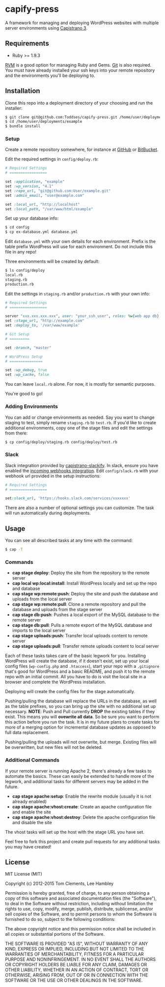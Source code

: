 # capify-press

A framework for managing and deploying WordPress websites with multiple server environments using [Capistrano 3](http://capistranorb.com/).

## Requirements

* Ruby >= 1.9.3

[RVM](https://rvm.io/) is a good option for managing Ruby and Gems. [Git](http://git-scm.com/) is also required. You must have already installed your ssh keys into your remote repository and the environments you'll be deploying to.

## Installation

Clone this repo into a deployment directory of your choosing and run the installer:

``` sh
$ git clone git@github.com:Toddses/capify-press.git /home/user/deployments/example
$ cd /home/user/deployments/example
$ bundle install
```

### Setup

Create a remote repository somewhere, for instance at [GitHub](https://github.com/) or [BitBucket](https://bitbucket.org/).

Edit the required settings in `config/deploy.rb`:

``` ruby
# Required Settings
# =================

set :application, "example"
set :wp_version, "4.1"
set :repo_url, "git@github.com:User/example.git"
set :admin_email, "user@example.com"

set :local_url, "http://localhost"
set :local_path, "/var/www/html/example"
```

Set up your database info:

``` sh
$ cd config
$ cp ex-database.yml database.yml
```

Edit `database.yml` with your own details for each environment. Prefix is the table prefix WordPress will use for each environment. Do not include this file in any repo!

Three environments will be created by default:

``` sh
$ ls config/deploy
local.rb
staging.rb
production.rb
```

Edit the settings in `staging.rb` and/or `production.rb` with your own info:

```ruby
# Required Settings
# =================

server "xxx.xxx.xxx.xxx", user: "your_ssh_user", roles: %w{web app db}
set :stage_url, "http://example.com"
set :deploy_to, '/var/www/example'

# Git Setup
# =========

set :branch, "master"

# WordPress Setup
# ===============

set :wp_debug, true
set :wp_cache, false
```

You can leave `local.rb` alone. For now, it is mostly for semantic purposes.

You're good to go!

### Adding Environments

You can add or change environments as needed. Say you want to change staging to test, simply rename `staging.rb` to `test.rb`. If you'd like to create additional environments, copy one of the stage files and edit the settings from there:

``` sh
$ cp config/deploy/staging.rb config/deploy/test.rb
```

### Slack

Slack integration provided by [capistrano-slackify](https://github.com/onthebeach/capistrano-slackify). In slack, ensure you have enabled the [incoming webhooks integration](https://api.slack.com/). Edit `config/slack.rb` with your webhook url provided in the setup instructions: 

```ruby
# Required Settings
# =================

set:slack_url, 'https://hooks.slack.com/services/xxxxxxx'
```

There are also a number of optional settings you can customize. The task will run automatically during deployments.

## Usage

You can see all described tasks at any time with the command:

``` sh
$ cap -T
```

### Commands

* **cap stage deploy**: Deploy the site from the repository to the remote server
* **cap local wp:local:install**: Install WordPress locally and set up the repo and database
* **cap stage wp:remote:push**: Deploy the site and push the database and uploads from the local server
* **cap stage wp:remote:pull**: Clone a remote repository and pull the database and uploads from the stage server
* **cap stage db:push**: Pushes a local export of the MySQL database to the remote server
* **cap stage db:pull**: Pulls a remote export of the MySQL database and imports to the local server
* **cap stage uploads:push**: Transfer local uploads content to remote server
* **cap stage uploads:pull**: Transfer remote uploads content to local server

Each of these tasks takes care of the basic legwork for you. Installing WordPress will create the database, if it doesn't exist, set up your local config files (`wp-config.php` and `.htaccess`), start your repo with a `.gitignore` that's good for WordPress and a basic README, and push it to the remote repo with an initial commit. All you have to do is visit the local site in a browser and complete the WordPress installation.

Deploying will create the config files for the stage automatically.

Pushing/pulling the database will replace the URLs in the database, as well as the table prefixes, so you can bring up the site with no additional set up necessary. **NOTE**: Push and Pull currently **DROP** the existing tables if they exist. This means you will **ovewrite all data**. So be sure you want to perform this action before you run the task. It is in my future plans to create tasks for more of a merging option for incremental database updates as opposed to full data replacement.

Pushing/pulling the uploads will not overwrite, but merge. Existing files will be overwritten, but new files will not be deleted.

### Additional Commands

If your remote server is running Apache 2, there's already a few tasks to automate the basics. These can easily be extended to handle more of the legwork, and additional tasks for different servers may be added in the future.

* **cap stage apache:setup**: Enable the rewrite module (usually it is not already enabled)
* **cap stage apache:vhost:create**: Create an apache configuration file and enable the site
* **cap stage apache:vhost:destroy**: Delete the apache configuration file and disable the site

The vhost tasks will set up the host with the stage URL you have set.

Feel free to fork this project and create pull requests for any additional tasks you may have created!

## License

MIT License (MIT)

Copyright (c) 2012-2015 Tom Clements, Lee Hambley

Permission is hereby granted, free of charge, to any person obtaining a copy of this software and associated documentation files (the "Software"), to deal in the Software without restriction, including without limitation the rights to use, copy, modify, merge, publish, distribute, sublicense, and/or sell copies of the Software, and to permit persons to whom the Software is furnished to do so, subject to the following conditions:

The above copyright notice and this permission notice shall be included in all copies or substantial portions of the Software.

THE SOFTWARE IS PROVIDED "AS IS", WITHOUT WARRANTY OF ANY KIND, EXPRESS OR IMPLIED, INCLUDING BUT NOT LIMITED TO THE WARRANTIES OF MERCHANTABILITY, FITNESS FOR A PARTICULAR PURPOSE AND NONINFRINGEMENT. IN NO EVENT SHALL THE AUTHORS OR COPYRIGHT HOLDERS BE LIABLE FOR ANY CLAIM, DAMAGES OR OTHER LIABILITY, WHETHER IN AN ACTION OF CONTRACT, TORT OR OTHERWISE, ARISING FROM, OUT OF OR IN CONNECTION WITH THE SOFTWARE OR THE USE OR OTHER DEALINGS IN THE SOFTWARE.